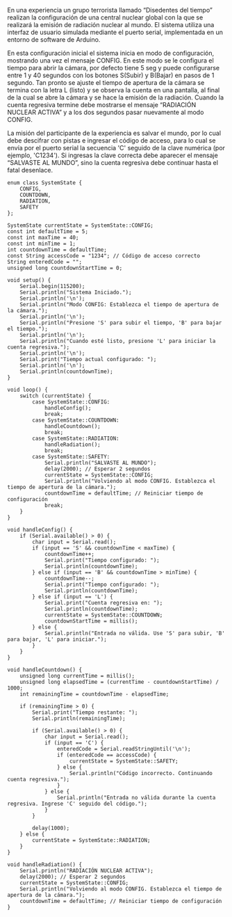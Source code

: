 En una experiencia un grupo terrorista llamado “Disedentes del tiempo” realizan la configuración de una central nuclear global con la que se realizará la emisión de radiación nuclear al mundo. El sistema utiliza una interfaz de usuario simulada mediante el puerto serial, implementada en un entorno de software de Arduino.

En esta configuración inicial el sistema inicia en modo de configuración, mostrando una vez el mensaje CONFIG. En este modo se le configura el tiempo para abrir la cámara, por defecto tiene 5 seg y puede configurarse  entre 1 y 40 segundos con los botones S(Subir) y B(Bajar) en pasos de 1 segundo. Tan pronto se ajuste el tiempo de apertura de la cámara se termina con la letra L (listo) y se observa la cuenta en una pantalla, al final de la cual se abre la cámara y se hace la emisión de la radiación.  Cuando la cuenta regresiva termine debe mostrarse el mensaje “RADIACIÓN NUCLEAR ACTIVA” y a los dos segundos pasar nuevamente al modo CONFIG.

La misión del participante de la experiencia es salvar el mundo, por lo cual debe descifrar con pistas e ingresar el código de acceso, para lo cual  se envía por el puerto serial la secuencia 'C' seguido de la clave numérica (por ejemplo, 'C1234'). Si ingresas la clave correcta debe aparecer el mensaje “SALVASTE AL MUNDO”, sino la cuenta regresiva debe continuar hasta el fatal desenlace.

```
enum class SystemState {
    CONFIG,
    COUNTDOWN,
    RADIATION,
    SAFETY
};

SystemState currentState = SystemState::CONFIG;
const int defaultTime = 5;
const int maxTime = 40;
const int minTime = 1;
int countdownTime = defaultTime;
const String accessCode = "1234"; // Código de acceso correcto
String enteredCode = "";
unsigned long countdownStartTime = 0;

void setup() {
    Serial.begin(115200);
    Serial.println("Sistema Iniciado.");
    Serial.println('\n');
    Serial.println("Modo CONFIG: Establezca el tiempo de apertura de la cámara.");
    Serial.println('\n');
    Serial.println("Presione 'S' para subir el tiempo, 'B' para bajar el tiempo.");
    Serial.println('\n');
    Serial.println("Cuando esté listo, presione 'L' para iniciar la cuenta regresiva.");
    Serial.println('\n');
    Serial.print("Tiempo actual configurado: ");
    Serial.println('\n');
    Serial.println(countdownTime);
}

void loop() {
    switch (currentState) {
        case SystemState::CONFIG:
            handleConfig();
            break;
        case SystemState::COUNTDOWN:
            handleCountdown();
            break;
        case SystemState::RADIATION:
            handleRadiation();
            break;
        case SystemState::SAFETY:
            Serial.println("SALVASTE AL MUNDO");
            delay(2000); // Esperar 2 segundos
            currentState = SystemState::CONFIG;
            Serial.println("Volviendo al modo CONFIG. Establezca el tiempo de apertura de la cámara.");
            countdownTime = defaultTime; // Reiniciar tiempo de configuración
            break;
    }
}

void handleConfig() {
    if (Serial.available() > 0) {
        char input = Serial.read();
        if (input == 'S' && countdownTime < maxTime) {
            countdownTime++;
            Serial.print("Tiempo configurado: ");
            Serial.println(countdownTime);
        } else if (input == 'B' && countdownTime > minTime) {
            countdownTime--;
            Serial.print("Tiempo configurado: ");
            Serial.println(countdownTime);
        } else if (input == 'L') {
            Serial.print("Cuenta regresiva en: ");
            Serial.println(countdownTime);
            currentState = SystemState::COUNTDOWN;
            countdownStartTime = millis();
        } else {
            Serial.println("Entrada no válida. Use 'S' para subir, 'B' para bajar, 'L' para iniciar.");
        }
    }
}

void handleCountdown() {
    unsigned long currentTime = millis();
    unsigned long elapsedTime = (currentTime - countdownStartTime) / 1000;
    int remainingTime = countdownTime - elapsedTime;

    if (remainingTime > 0) {
        Serial.print("Tiempo restante: ");
        Serial.println(remainingTime);

        if (Serial.available() > 0) {
            char input = Serial.read();
            if (input == 'C') {
                enteredCode = Serial.readStringUntil('\n');
                if (enteredCode == accessCode) {
                    currentState = SystemState::SAFETY;
                } else {
                    Serial.println("Código incorrecto. Continuando cuenta regresiva.");
                }
            } else {
                Serial.println("Entrada no válida durante la cuenta regresiva. Ingrese 'C' seguido del código.");
            }
        }

        delay(1000);
    } else {
        currentState = SystemState::RADIATION;
    }
}

void handleRadiation() {
    Serial.println("RADIACIÓN NUCLEAR ACTIVA");
    delay(2000); // Esperar 2 segundos
    currentState = SystemState::CONFIG;
    Serial.println("Volviendo al modo CONFIG. Establezca el tiempo de apertura de la cámara.");
    countdownTime = defaultTime; // Reiniciar tiempo de configuración
}
```
